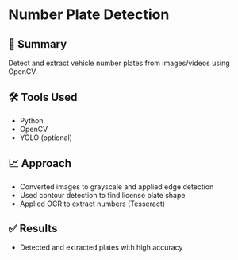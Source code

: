 # Number Plate Detection

## 📌 Summary
Detect and extract vehicle number plates from images/videos using OpenCV.

## 🛠 Tools Used
- Python
- OpenCV
- YOLO (optional)

## 📈 Approach
- Converted images to grayscale and applied edge detection
- Used contour detection to find license plate shape
- Applied OCR to extract numbers (Tesseract)

## ✅ Results
- Detected and extracted plates with high accuracy

